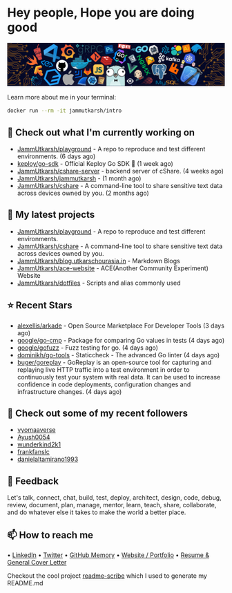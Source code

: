 # Hey people, Hope you are doing good

![Image](https://github.com/JammUtkarsh/jammutkarsh/blob/main/github-banner.png?raw=true)

Learn more about me in your terminal:

```bash
docker run --rm -it jammutkarsh/intro
```

## 👷 Check out what I'm currently working on

- [JammUtkarsh/playground](https://github.com/JammUtkarsh/playground) - A repo to reproduce and test different environments. (6 days ago)
- [keploy/go-sdk](https://github.com/keploy/go-sdk) - Official Keploy Go SDK 🔵 (1 week ago)
- [JammUtkarsh/cshare-server](https://github.com/JammUtkarsh/cshare-server) - backend server of cShare. (4 weeks ago)
- [JammUtkarsh/jammutkarsh](https://github.com/JammUtkarsh/jammutkarsh) -  (1 month ago)
- [JammUtkarsh/cshare](https://github.com/JammUtkarsh/cshare) - A command-line tool to share sensitive text data across devices owned by you. (2 months ago)

## 🌱 My latest projects

- [JammUtkarsh/playground](https://github.com/JammUtkarsh/playground) - A repo to reproduce and test different environments.
- [JammUtkarsh/cshare](https://github.com/JammUtkarsh/cshare) - A command-line tool to share sensitive text data across devices owned by you.
- [JammUtkarsh/blog.utkarschourasia.in](https://github.com/JammUtkarsh/blog.utkarschourasia.in) - Markdown Blogs
- [JammUtkarsh/ace-website](https://github.com/JammUtkarsh/ace-website) - ACE(Another Community Experiment) Website
- [JammUtkarsh/dotfiles](https://github.com/JammUtkarsh/dotfiles) - Scripts and alias commonly used

## ⭐ Recent Stars

- [alexellis/arkade](https://github.com/alexellis/arkade) - Open Source Marketplace For Developer Tools (3 days ago)
- [google/go-cmp](https://github.com/google/go-cmp) - Package for comparing Go values in tests (4 days ago)
- [google/gofuzz](https://github.com/google/gofuzz) - Fuzz testing for go. (4 days ago)
- [dominikh/go-tools](https://github.com/dominikh/go-tools) - Staticcheck - The advanced Go linter (4 days ago)
- [buger/goreplay](https://github.com/buger/goreplay) - GoReplay is an open-source tool for capturing and replaying live HTTP traffic into a test environment in order to continuously test your system with real data. It can be used to increase confidence in code deployments, configuration changes and infrastructure changes. (4 days ago)

## 👯 Check out some of my recent followers

- [vyomaaverse](https://github.com/vyomaaverse)
- [Ayush0054](https://github.com/Ayush0054)
- [wunderkind2k1](https://github.com/wunderkind2k1)
- [frankfanslc](https://github.com/frankfanslc)
- [danielaltamirano1993](https://github.com/danielaltamirano1993)

## 💬 Feedback

Let's talk, connect, chat, build, test, deploy, architect, design, code, debug, review, document, plan, manage, mentor, learn, teach, share, collaborate, and do whatever else it takes to make the world a better place.

## 📫 How to reach me

  &bullet; [LinkedIn](https://www.linkedin.com/in/5utkarshc/)
  &bullet; [Twitter](https://twitter.com/JammUtkarsh)
  &bullet; [GitHub Memory](https://githubmemory.com/@JammUtkarsh)
  &bullet; [Website / Portfolio](https://utkarshchourasia.in/)
  &bullet; [Resume & General Cover Letter](https://drive.google.com/drive/folders/1ci7ngCK4trDgoGHongJxUamzC4hm0AqE?usp=sharing)

Checkout the cool project [readme-scribe](https://github.com/muesli/readme-scribe) which I used to generate my README.md
